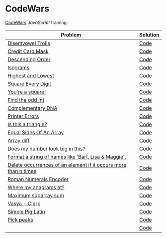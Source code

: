 # CodeWars

[CodeWars](https://www.codewars.com/) *JavaScript* training.

| Problem | Solution |
| ------- | -------- |
| [Disemvowel Trolls](https://www.codewars.com/kata/52fba66badcd10859f00097e/train/javascript) | [Code](https://github.com/RitamChakraborty/CodeWars/blob/3a864c3e69/Disemvowel%20Trolls/main.js) |
| [Credit Card Mask](https://www.codewars.com/kata/5412509bd436bd33920011bc/train/javascript) | [Code](https://github.com/RitamChakraborty/CodeWars/blob/3a864c3e69/Credit%20Card%20Mask/main.js) |
| [Descending Order](https://www.codewars.com/kata/5467e4d82edf8bbf40000155/train/javascript) | [Code](https://github.com/RitamChakraborty/CodeWars/blob/3a864c3e69/Descending%20Order/main.js) |
| [Isograms](https://www.codewars.com/kata/54ba84be607a92aa900000f1/train/javascript) | [Code](https://github.com/RitamChakraborty/CodeWars/blob/3a864c3e69/Isograms/main.js) |
| [Highest and Lowest](https://www.codewars.com/kata/554b4ac871d6813a03000035/train/javascript) | [Code](https://github.com/RitamChakraborty/CodeWars/blob/3a864c3e69/Highest%20and%20Lowest/main.js) |
| [Square Every Digit](https://www.codewars.com/kata/546e2562b03326a88e000020/train/javascript) | [Code](https://github.com/RitamChakraborty/CodeWars/blob/3a864c3e69/Square%20Every%20Digit/main.js) |
| [You're a square!](https://www.codewars.com/kata/54c27a33fb7da0db0100040e/train/javascript) | [Code](https://github.com/RitamChakraborty/CodeWars/blob/3a864c3e69/You're%20a%20square!/main.js) |
| [Find the odd Int](https://www.codewars.com/kata/54da5a58ea159efa38000836/train/javascript) | [Code](https://github.com/RitamChakraborty/CodeWars/blob/3a864c3e69/Find%20the%20odd%20Int/Main.js) |
| [Complementary DNA](https://www.codewars.com/kata/554e4a2f232cdd87d9000038/train/javascript) | [Code](https://github.com/RitamChakraborty/CodeWars/blob/3a864c3e69/Complementary%20DNA/main.js) |
| [Printer Errors](https://www.codewars.com/kata/56541980fa08ab47a0000040/train/javascript) | [Code](https://github.com/RitamChakraborty/CodeWars/blob/3a864c3e69/Printer%20Errors/main.js) |
| [Is this a triangle?](https://www.codewars.com/kata/56606694ec01347ce800001b/train/javascript) | [Code](https://github.com/RitamChakraborty/CodeWars/blob/3a864c3e69/Is%20this%20a%20triangle%3F/main.js) |
| [Equal Sides Of An Array](https://www.codewars.com/kata/5679aa472b8f57fb8c000047/train/javascript) | [Code](https://github.com/RitamChakraborty/CodeWars/blob/3a864c3e69/Equal%20Sides%20Of%20An%20Array/main.js) |
| [Array.diff](https://www.codewars.com/kata/523f5d21c841566fde000009/train/javascript) | [Code](https://github.com/RitamChakraborty/CodeWars/blob/master/Array.diff/main.js) |
| [Does my number look big in this?](https://www.codewars.com/kata/5287e858c6b5a9678200083c/train/javascript) | [Code](https://github.com/RitamChakraborty/CodeWars/blob/3a864c3e69/Does%20my%20number%20look%20big%20in%20this%3F/main.js) |
| [Format a string of names like 'Bart, Lisa & Maggie'.](https://www.codewars.com/kata/53368a47e38700bd8300030d/train/javascript) | [Code](https://github.com/RitamChakraborty/CodeWars/blob/3a864c3e69/Format%20a%20string%20of%20names%20like%20'Bart%2C%20Lisa%20%26%20Maggie'./main.js) |
| [Delete occurrences of an element if it occurs more than n times](https://www.codewars.com/kata/554ca54ffa7d91b236000023/train/javascript) | [Code](https://github.com/RitamChakraborty/CodeWars/blob/3a864c3e69/Delete%20occurrences%20of%20an%20element%20if%20it%20occurs%20more%20than%20n%20times/main.js) |
| [Roman Numerals Encoder](https://www.codewars.com/kata/51b62bf6a9c58071c600001b/train/javascript) | [Code](https://github.com/RitamChakraborty/CodeWars/blob/3a864c3e69/Roman%20Numerals%20Encoder/main.js) |
| [Where my anagrams at?](https://www.codewars.com/kata/523a86aa4230ebb5420001e1/train/javascript) | [Code](https://github.com/RitamChakraborty/CodeWars/blob/3a864c3e69/Where%20my%20anagrams%20at%3F/main.js) |
| [Maximum subarray sum](https://www.codewars.com/kata/54521e9ec8e60bc4de000d6c/train/javascript) | [Code](https://github.com/RitamChakraborty/CodeWars/blob/3a864c3e69/Maximum%20subarray%20sum/main.js) |
| [Vasya - Clerk](https://www.codewars.com/kata/555615a77ebc7c2c8a0000b8/train/javascript) | [Code](https://github.com/RitamChakraborty/CodeWars/blob/master/Vasya%20-%20Clerk/main.js) |
| [Simple Pig Latin](https://www.codewars.com/kata/520b9d2ad5c005041100000f/train/javascript) | [Code]() |
| [Pick peaks](https://www.codewars.com/kata/5279f6fe5ab7f447890006a7/train/javascript) | [Code]() |
| []() | [Code]() |

